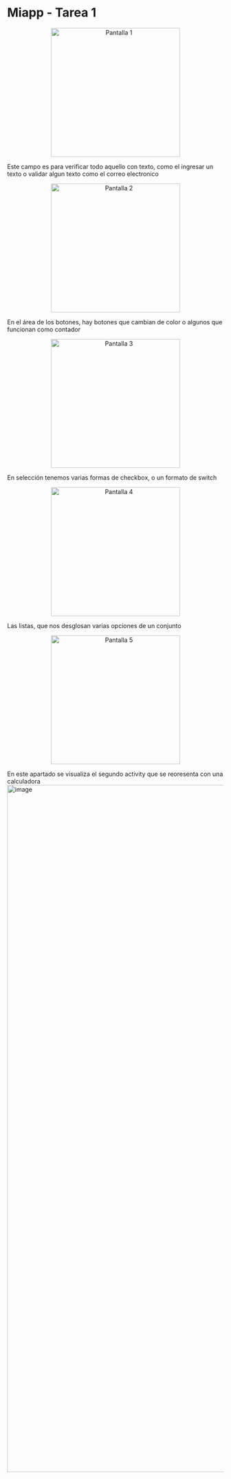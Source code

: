 # Miapp - Tarea 1

<p align="center">
  <img src="https://github.com/user-attachments/assets/537897e3-e9d0-4f6d-86ae-8e9b632add5d" width="300" alt="Pantalla 1" />
</p>
Este campo es para verificar todo aquello con texto, como el ingresar un texto o validar algun texto como el correo electronico

<p align="center">
  <img src="https://github.com/user-attachments/assets/e312ce33-bf2d-41cd-93cb-a90a02144943" width="300" alt="Pantalla 2" />
</p>
En el área de los botones, hay botones que cambian de color o algunos que funcionan como contador

<p align="center">
  <img src="https://github.com/user-attachments/assets/e78a6c4f-26fa-470e-9ef2-868ac9af9f12" width="300" alt="Pantalla 3" />
</p>
En selección tenemos varias formas de checkbox, o un formato de switch

<p align="center">
  <img src="https://github.com/user-attachments/assets/29fddac7-0327-44a8-908b-948b1ff1cddd" width="300" alt="Pantalla 4" />
</p>
Las listas, que nos desglosan varias opciones de un conjunto

<p align="center">
  <img src="https://github.com/user-attachments/assets/1d76249a-381c-4e19-9ba0-5fc0983222b4" width="300" alt="Pantalla 5" />
</p>

En este apartado se visualiza el segundo activity que se reoresenta con una calculadora
<img width="738" height="1600" alt="image" src="https://github.com/user-attachments/assets/fecc8966-bbfe-45a6-9704-3f97b7ea568e" />
